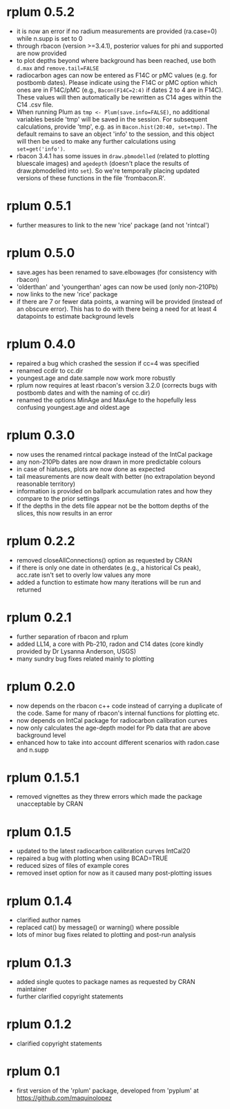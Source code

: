 # rplum 0.5.2
* it is now an error if no radium measurements are provided (ra.case=0) while n.supp is set to 0
* through rbacon (version >=3.4.1), posterior values for phi and supported are now provided
* to plot depths beyond where background has been reached, use both `d.max` and `remove.tail=FALSE`
* radiocarbon ages can now be entered as F14C or pMC values (e.g. for postbomb dates). Please indicate using the F14C or pMC option which ones are in F14C/pMC (e.g., `Bacon(F14C=2:4)` if dates 2 to 4 are in F14C). These values will then automatically be rewritten as C14 ages within the C14 .csv file.
* When running Plum as `tmp <- Plum(save.info=FALSE)`, no additional variables beside 'tmp' will be saved in the session. For subsequent calculations, provide 'tmp', e.g. as in `Bacon.hist(20:40, set=tmp)`. The default remains to save an object 'info' to the session, and this object will then be used to make any further calculations using `set=get('info')`. 
* rbacon 3.4.1 has some issues in `draw.pbmodelled` (related to plotting bluescale images) and `agedepth` (doesn't place the results of draw.pbmodelled into `set`). So we're temporally placing updated versions of these functions in the file 'frombacon.R'.

# rplum 0.5.1
* further measures to link to the new 'rice' package (and not 'rintcal')

# rplum 0.5.0
* save.ages has been renamed to save.elbowages (for consistency with rbacon)
* 'olderthan' and 'youngerthan' ages can now be used (only non-210Pb)
* now links to the new 'rice' package
* if there are 7 or fewer data points, a warning will be provided (instead of an obscure error). This has to do with there being a need for at least 4 datapoints to estimate background levels

# rplum 0.4.0
* repaired a bug which crashed the session if cc=4 was specified
* renamed ccdir to cc.dir
* youngest.age and date.sample now work more robustly
* rplum now requires at least rbacon's version 3.2.0 (corrects bugs with postbomb dates and with the naming of cc.dir)
* renamed the options MinAge and MaxAge to the hopefully less confusing youngest.age and oldest.age

# rplum 0.3.0
* now uses the renamed rintcal package instead of the IntCal package
* any non-210Pb dates are now drawn in more predictable colours
* in case of hiatuses, plots are now done as expected
* tail measurements are now dealt with better (no extrapolation beyond reasonable territory)
* information is provided on ballpark accumulation rates and how they compare to the prior settings
* If the depths in the dets file appear not be the bottom depths of the slices, this now results in an error

# rplum 0.2.2
* removed closeAllConnections() option as requested by CRAN
* if there is only one date in otherdates (e.g., a historical Cs peak), acc.rate isn't set to overly low values any more
* added a function to estimate how many iterations will be run and returned

# rplum 0.2.1
* further separation of rbacon and rplum
* added LL14, a core with Pb-210, radon and C14 dates (core kindly provided by Dr Lysanna Anderson, USGS)
* many sundry bug fixes related mainly to plotting

# rplum 0.2.0
* now depends on the rbacon c++ code instead of carrying a duplicate of the code. Same for many of rbacon's internal functions for plotting etc.
* now depends on IntCal package for radiocarbon calibration curves
* now only calculates the age-depth model for Pb data that are above background level
* enhanced how to take into account different scenarios with radon.case and n.supp

# rplum 0.1.5.1
* removed vignettes as they threw errors which made the package unacceptable by CRAN

# rplum 0.1.5
* updated to the latest radiocarbon calibration curves IntCal20
* repaired a bug with plotting when using BCAD=TRUE
* reduced sizes of files of example cores
* removed inset option for now as it caused many post-plotting issues

# rplum 0.1.4
* clarified author names
* replaced cat() by message() or warning() where possible
* lots of minor bug fixes related to plotting and post-run analysis

# rplum 0.1.3
* added single quotes to package names as requested by CRAN maintainer
* further clarified copyright statements

# rplum 0.1.2
* clarified copyright statements

# rplum 0.1
* first version of the 'rplum' package, developed from 'pyplum' at https://github.com/maquinolopez
